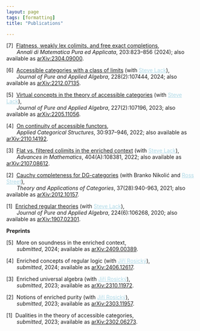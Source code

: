 ```yaml
---
layout: page
tags: [formatting]
title: "Publications"

---
```


[7]  <a href="https://doi.org/10.1007/s10231-023-01383-2">Flatness, weakly lex colimits, and free exact completions</a>, <br>
       *Annali di Matematica Pura ed Applicata*, 203:823–856 (2024); also available as [arXiv:2304.09000](https://arxiv.org/abs/2304.09000).

[6]  <a href="https://doi.org/10.1016/j.jpaa.2023.107444" >Accessible categories with a class of limits</a> (with <a href="https://researchers.mq.edu.au/en/persons/steve-lack" style="color:lightblue">Steve Lack</a>), <br>
       *Journal of Pure and Applied Algebra*, 228(2):107444, 2024; also available as [arXiv:2212.07135](https://arxiv.org/abs/2212.07135).

[5]  <a href="https://doi.org/10.1016/j.jpaa.2022.107196" >Virtual concepts in the theory of accessible categories</a>
 (with <a href="https://researchers.mq.edu.au/en/persons/steve-lack" style="color:lightblue">Steve Lack</a>), <br>
       *Journal of Pure and Applied Algebra*, 227(2):107196, 2023; also available as [arXiv:2205.11056](https://arxiv.org/abs/2205.11056).

[4]  <a href="https://doi.org/10.1007/s10485-022-09677-x" >On continuity of accessible functors</a>, <br>
       *Applied Categorical Structures*, 30:937–946, 2022; also available as [arXiv:2110.14192](https://arxiv.org/abs/2110.14192).

[3]  <a href="https://doi.org/10.1016/j.aim.2022.108381" >Flat vs. filtered colimits in the enriched context</a> (with <a href="https://researchers.mq.edu.au/en/persons/steve-lack" style="color:lightblue">Steve Lack</a>), <br>
       *Advances in Mathematics*, 404(A):108381, 2022; also available as [arXiv:2107.08612](https://arxiv.org/abs/2107.08612).

[2]  <a href="http://www.tac.mta.ca/tac/volumes/37/28/37-28abs.html" >Cauchy completeness for DG-categories</a> (with Branko Nikolić and <a href="http://maths.mq.edu.au/~street/" style="color:lightblue">Ross Street</a>), <br>
       *Theory and Applications of Categories*, 37(28):940-963, 2021; also available as [arXiv:2012.10157](https://arxiv.org/abs/2012.10157). 

[1]  <a href="https://doi.org/10.1016/j.jpaa.2019.106268" >Enriched regular theories</a> (with <a href="https://researchers.mq.edu.au/en/persons/steve-lack" style="color:lightblue">Steve Lack</a>), <br>
       *Journal of Pure and Applied Algebra*, 224(6):106268, 2020; also available as [arXiv:1907.02301](https://arxiv.org/abs/1907.02301). 


**Preprints**

[5]  More on soundness in the enriched context, <br>
       *submitted*, 2024; available as [arXiv:2409.00389](https://arxiv.org/abs/2409.00389).

[4]  Enriched concepts of regular logic (with <a href="http://www.math.muni.cz/~rosicky/" style="color:lightblue">Jiří Rosický</a>), <br>
       *submitted*, 2024; available as [arXiv:2406.12617](https://arxiv.org/abs/2406.12617).

[3]  Enriched universal algebra (with <a href="http://www.math.muni.cz/~rosicky/" style="color:lightblue">Jiří Rosický</a>), <br>
       *submitted*, 2023; available as [arXiv:2310.11972](https://arxiv.org/abs/2310.11972).

[2]  Notions of enriched purity (with <a href="http://www.math.muni.cz/~rosicky/" style="color:lightblue">Jiří Rosický</a>), <br>
       *submitted*, 2023; available as [arXiv:2303.11957](https://arxiv.org/abs/2303.11957).

[1]  Dualities in the theory of accessible categories, <br>
       *submitted*, 2023; available as [arXiv:2302.06273](https://arxiv.org/abs/2302.06273).

